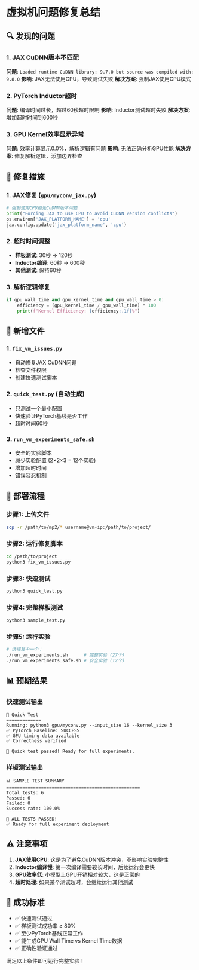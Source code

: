 # 虚拟机问题修复总结

## 🔍 发现的问题

### 1. JAX CuDNN版本不匹配
**问题**: `Loaded runtime CuDNN library: 9.7.0 but source was compiled with: 9.8.0`
**影响**: JAX无法使用GPU，导致测试失败
**解决方案**: 强制JAX使用CPU模式

### 2. PyTorch Inductor超时
**问题**: 编译时间过长，超过60秒超时限制
**影响**: Inductor测试超时失败
**解决方案**: 增加超时时间到600秒

### 3. GPU Kernel效率显示异常
**问题**: 效率计算显示0.0%，解析逻辑有问题
**影响**: 无法正确分析GPU性能
**解决方案**: 修复解析逻辑，添加边界检查

## 🔧 修复措施

### 1. JAX修复 (`gpu/myconv_jax.py`)
```python
# 强制使用CPU避免CuDNN版本问题
print("Forcing JAX to use CPU to avoid CuDNN version conflicts")
os.environ['JAX_PLATFORM_NAME'] = 'cpu'
jax.config.update('jax_platform_name', 'cpu')
```

### 2. 超时时间调整
- **样板测试**: 30秒 → 120秒
- **Inductor编译**: 60秒 → 600秒
- **其他测试**: 保持60秒

### 3. 解析逻辑修复
```python
if gpu_wall_time and gpu_kernel_time and gpu_wall_time > 0:
    efficiency = (gpu_kernel_time / gpu_wall_time) * 100
    print(f"Kernel Efficiency: {efficiency:.1f}%")
```

## 📁 新增文件

### 1. `fix_vm_issues.py`
- 自动修复JAX CuDNN问题
- 检查文件权限
- 创建快速测试脚本

### 2. `quick_test.py` (自动生成)
- 只测试一个最小配置
- 快速验证PyTorch基线是否工作
- 超时时间60秒

### 3. `run_vm_experiments_safe.sh`
- 安全的实验脚本
- 减少实验配置 (2×2×3 = 12个实验)
- 增加超时时间
- 错误容忍机制

## 🚀 部署流程

### 步骤1: 上传文件
```bash
scp -r /path/to/mp2/* username@vm-ip:/path/to/project/
```

### 步骤2: 运行修复脚本
```bash
cd /path/to/project
python3 fix_vm_issues.py
```

### 步骤3: 快速测试
```bash
python3 quick_test.py
```

### 步骤4: 完整样板测试
```bash
python3 sample_test.py
```

### 步骤5: 运行实验
```bash
# 选择其中一个：
./run_vm_experiments.sh      # 完整实验 (27个)
./run_vm_experiments_safe.sh # 安全实验 (12个)
```

## 📊 预期结果

### 快速测试输出
```
🚀 Quick Test
=============
Running: python3 gpu/myconv.py --input_size 16 --kernel_size 3
✅ PyTorch Baseline: SUCCESS
✅ GPU timing data available
✅ Correctness verified

🎉 Quick test passed! Ready for full experiments.
```

### 样板测试输出
```
📊 SAMPLE TEST SUMMARY
==================================================
Total tests: 6
Passed: 6
Failed: 0
Success rate: 100.0%

🎉 ALL TESTS PASSED!
✅ Ready for full experiment deployment
```

## ⚠️ 注意事项

1. **JAX使用CPU**: 这是为了避免CuDNN版本冲突，不影响实验完整性
2. **Inductor编译慢**: 第一次编译需要较长时间，后续运行会更快
3. **GPU效率低**: 小模型上GPU开销相对较大，这是正常的
4. **超时处理**: 如果某个测试超时，会继续运行其他测试

## 🎯 成功标准

- ✅ 快速测试通过
- ✅ 样板测试成功率 ≥ 80%
- ✅ 至少PyTorch基线正常工作
- ✅ 能生成GPU Wall Time vs Kernel Time数据
- ✅ 正确性验证通过

满足以上条件即可运行完整实验！
